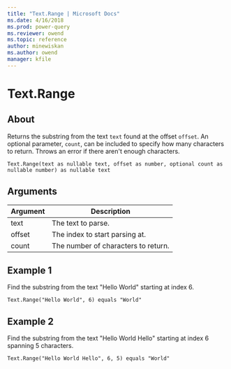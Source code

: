 ```yaml
---
title: "Text.Range | Microsoft Docs"
ms.date: 4/16/2018
ms.prod: power-query
ms.reviewer: owend
ms.topic: reference
author: minewiskan
ms.author: owend
manager: kfile
---
```

# Text.Range

  
## About  
Returns the substring from the text `text` found at the offset `offset`. An optional parameter, `count`, can be included to specify how many characters to return. Throws an error if there aren't enough characters.  
```  
Text.Range(text as nullable text, offset as number, optional count as nullable number) as nullable text  
```  
  
## Arguments  
  
|Argument|Description|  
|------------|---------------|  
|text|The text to parse.|  
|offset|The index to start parsing at.|  
|count|The number of characters to return.|  
  
## Example 1  
  
Find the substring from the text "Hello World" starting at index 6.  
  
```  
Text.Range("Hello World", 6) equals "World"  
```  
  
## Example 2  
  
Find the substring from the text "Hello World Hello" starting at index 6 spanning 5 characters.  
  
```  
Text.Range("Hello World Hello", 6, 5) equals "World"  
  
